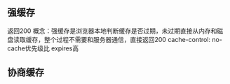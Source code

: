 ## 强缓存
返回200 
概念：强缓存是浏览器本地判断缓存是否过期，未过期直接从内存和磁盘读取缓存，整个过程不需要和服务器通信，直接返回200
cache-control: no-cache优先级比 expires高

## 协商缓存